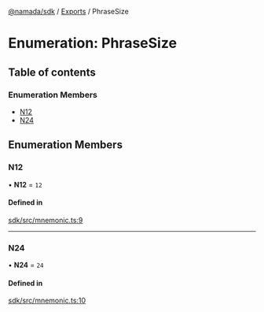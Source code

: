 [@namada/sdk](../README.md) / [Exports](../modules.md) / PhraseSize

# Enumeration: PhraseSize

## Table of contents

### Enumeration Members

- [N12](PhraseSize.md#n12)
- [N24](PhraseSize.md#n24)

## Enumeration Members

### N12

• **N12** = ``12``

#### Defined in

[sdk/src/mnemonic.ts:9](https://github.com/anoma/namada-interface/blob/789e785c74e4f6d9560d65f2f0f63787beddc028/packages/sdk/src/mnemonic.ts#L9)

___

### N24

• **N24** = ``24``

#### Defined in

[sdk/src/mnemonic.ts:10](https://github.com/anoma/namada-interface/blob/789e785c74e4f6d9560d65f2f0f63787beddc028/packages/sdk/src/mnemonic.ts#L10)
